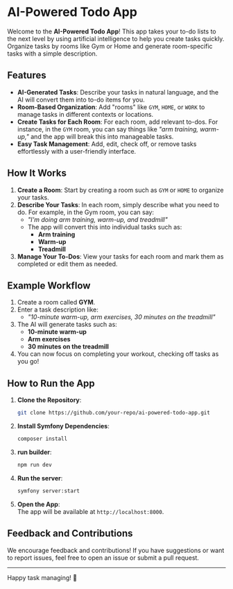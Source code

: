 # AI-Powered Todo App

Welcome to the **AI-Powered Todo App**! This app takes your to-do lists to the next level by using artificial intelligence to help you create tasks quickly. Organize tasks by rooms like Gym or Home and generate room-specific tasks with a simple description.

## Features

- **AI-Generated Tasks**: Describe your tasks in natural language, and the AI will convert them into to-do items for you.
- **Room-Based Organization**: Add "rooms" like `GYM`, `HOME`, or `WORK` to manage tasks in different contexts or locations.
- **Create Tasks for Each Room**: For each room, add relevant to-dos. For instance, in the `GYM` room, you can say things like *"arm training, warm-up,"* and the app will break this into manageable tasks.
- **Easy Task Management**: Add, edit, check off, or remove tasks effortlessly with a user-friendly interface.

## How It Works

1. **Create a Room**: Start by creating a room such as `GYM` or `HOME` to organize your tasks.
2. **Describe Your Tasks**: In each room, simply describe what you need to do. For example, in the Gym room, you can say:
   - *"I'm doing arm training, warm-up, and treadmill"*
   - The app will convert this into individual tasks such as:
     - **Arm training**
     - **Warm-up**
     - **Treadmill**
3. **Manage Your To-Dos**: View your tasks for each room and mark them as completed or edit them as needed.

## Example Workflow

1. Create a room called **GYM**.
2. Enter a task description like:
   - *"10-minute warm-up, arm exercises, 30 minutes on the treadmill"*
3. The AI will generate tasks such as:
   - **10-minute warm-up**
   - **Arm exercises**
   - **30 minutes on the treadmill**
4. You can now focus on completing your workout, checking off tasks as you go!

## How to Run the App

1. **Clone the Repository**:
    ```bash
    git clone https://github.com/your-repo/ai-powered-todo-app.git
    ```

2. **Install Symfony Dependencies**:
    ```bash
    composer install
    ```

3. **run builder**:
    ```bash
    npm run dev
    ```

5. **Run the server**:
    ```bash
    symfony server:start
    ```

6. **Open the App**:  
    The app will be available at `http://localhost:8000`.

## Feedback and Contributions

We encourage feedback and contributions! If you have suggestions or want to report issues, feel free to open an issue or submit a pull request.

---

Happy task managing! 🎉
